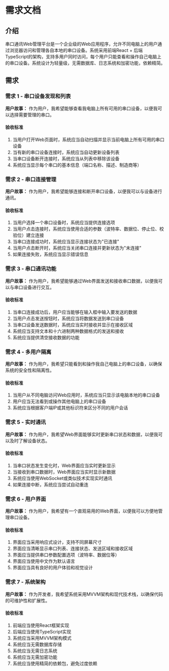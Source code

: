 # 需求文档

## 介绍

串口通讯Web管理平台是一个企业级的Web应用程序，允许不同电脑上的用户通过浏览器访问和管理各自本地的串口设备。系统采用前端React + 后端TypeScript的架构，支持多用户同时访问，每个用户只能查看和操作自己电脑上的串口设备。系统设计为轻量级，无需数据库、日志系统和加密功能，依赖精简。

## 需求

### 需求 1 - 串口设备发现和列表

**用户故事：** 作为用户，我希望能够查看我电脑上所有可用的串口设备，以便我可以选择需要管理的串口。

#### 验收标准

1. 当用户打开Web页面时，系统应当自动扫描并显示当前电脑上所有可用的串口设备
2. 当有新的串口设备连接时，系统应当自动更新设备列表
3. 当串口设备断开连接时，系统应当从列表中移除该设备
4. 系统应当显示每个串口的基本信息（端口名称、描述、制造商等）

### 需求 2 - 串口连接管理

**用户故事：** 作为用户，我希望能够连接和断开串口设备，以便我可以与设备进行通讯。

#### 验收标准

1. 当用户选择一个串口设备时，系统应当提供连接选项
2. 当用户点击连接时，系统应当使用合适的参数（波特率、数据位、停止位、校验位）建立连接
3. 当串口连接成功时，系统应当显示连接状态为"已连接"
4. 当用户点击断开时，系统应当关闭串口连接并更新状态为"未连接"
5. 如果连接失败，系统应当显示错误信息

### 需求 3 - 串口通讯功能

**用户故事：** 作为用户，我希望能够通过Web界面发送和接收串口数据，以便我可以与串口设备进行交互。

#### 验收标准

1. 当串口连接成功后，用户应当能够在输入框中输入要发送的数据
2. 当用户点击发送按钮时，系统应当将数据发送到串口设备
3. 当串口设备发送数据时，系统应当实时接收并显示在接收区域
4. 系统应当支持文本和十六进制两种数据格式的发送和接收
5. 系统应当提供清空接收数据的功能

### 需求 4 - 多用户隔离

**用户故事：** 作为用户，我希望只能看到和操作我自己电脑上的串口设备，以确保系统的安全性和隔离性。

#### 验收标准

1. 当用户从不同电脑访问Web应用时，系统应当只显示该电脑本地的串口设备
2. 用户应当无法看到或操作其他电脑上的串口设备
3. 系统应当根据客户端IP或其他标识符来区分不同的用户会话

### 需求 5 - 实时通讯

**用户故事：** 作为用户，我希望Web界面能够实时更新串口状态和数据，以便我可以及时了解设备状态。

#### 验收标准

1. 当串口状态发生变化时，Web界面应当实时更新显示
2. 当接收到串口数据时，Web界面应当实时显示新数据
3. 系统应当使用WebSocket或类似技术实现实时通讯
4. 如果连接中断，系统应当尝试自动重连

### 需求 6 - 用户界面

**用户故事：** 作为用户，我希望有一个直观易用的Web界面，以便我可以方便地管理串口设备。

#### 验收标准

1. 界面应当采用响应式设计，支持不同屏幕尺寸
2. 界面应当清晰显示串口列表、连接状态、发送区域和接收区域
3. 界面应当提供串口参数配置选项（波特率、数据位等）
4. 界面应当使用中文作为默认语言
5. 界面应当具有良好的用户体验和视觉设计

### 需求 7 - 系统架构

**用户故事：** 作为开发者，我希望系统采用MVVM架构和现代技术栈，以确保代码的可维护性和扩展性。

#### 验收标准

1. 前端应当使用React框架实现
2. 后端应当使用TypeScript实现
3. 系统应当采用MVVM架构模式
4. 系统应当无需数据库存储
5. 系统应当无需日志系统
6. 系统应当无需加密功能
7. 系统应当使用精简的依赖包，避免过度依赖
